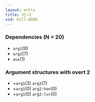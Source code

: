 ```yaml
---
layout: entry
title: འདྲ་√2
vid: Hill:0898
---
```

### Dependencies (N = 20)
* `arg1`(9)
* `arg2`(7)
* `aux`(1)
### Argument structures with overt 2
* +`arg1`(3) `arg2`(7)
* +`arg1`(0) `arg2:hon`(0)
* +`arg1`(0) `arg2:lvc`(0)
